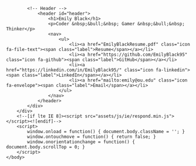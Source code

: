 <!DOCTYPE HTML>
<!-- Original design: https://html5up.net/aerial -->
<!-- Background: http://bennettfeely.com/gradients/ -->
<html>
	<head>
		<title>Emily Black</title>
		<meta charset="utf-8" />
		<meta name="viewport" content="width=device-width, initial-scale=1" />
		<!--[if lte IE 8]><script src="assets/js/ie/html5shiv.js"></script><![endif]-->
		<link rel="stylesheet" href="assets/css/main.css" />
		<link href="https://maxcdn.bootstrapcdn.com/font-awesome/4.7.0/css/font-awesome.min.css" rel="stylesheet" integrity="sha384-wvfXpqpZZVQGK6TAh5PVlGOfQNHSoD2xbE+QkPxCAFlNEevoEH3Sl0sibVcOQVnN" crossorigin="anonymous">
		<!--[if lte IE 8]><link rel="stylesheet" href="assets/css/ie8.css" /><![endif]-->
		<!--[if lte IE 9]><link rel="stylesheet" href="assets/css/ie9.css" /><![endif]-->
	</head>
	<body class="loading">
		<div id="wrapper">
			<div id="bg"></div>
			<div id="main">

			<!-- Header -->
				<header id="header">
					<h1>Emily Black</h1>
					<p>Coder &nbsp;&bull;&nbsp; Gamer &nbsp;&bull;&nbsp; Thinker</p>
					<nav>
						<ul>
							<li><a href="EmilyBlackResume.pdf" class="icon fa-file-text"><span class="label">Resume</span></a></li>
							<li><a href="https://github.com/EmilyBlack95" class="icon fa-github"><span class="label">GitHub</span></a></li>
							<li><a href="https://linkedin.com/in/EmilyBlack95/" class="icon fa-linkedin"><span class="label">LinkedIn</span></a></li>
							<li><a href="mailto:emily@ou.edu" class="icon fa-envelope"><span class="label">Email</span></a></li>
						</ul>
					</nav>
				</header>
			</div>
		</div>
		<!--[if lte IE 8]><script src="assets/js/ie/respond.min.js"></script><![endif]-->
		<script>
			window.onload = function() { document.body.className = ''; }
			window.ontouchmove = function() { return false; }
			window.onorientationchange = function() { document.body.scrollTop = 0; }
		</script>
	</body>
</html>

